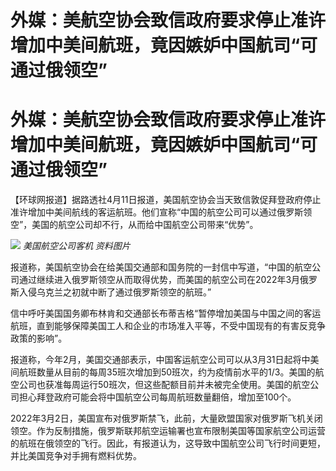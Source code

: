# 外媒：美航空协会致信政府要求停止准许增加中美间航班，竟因嫉妒中国航司“可通过俄领空”

# 外媒：美航空协会致信政府要求停止准许增加中美间航班，竟因嫉妒中国航司“可通过俄领空”

【环球网报道】据路透社4月11日报道，美国航空协会当天致信敦促拜登政府停止准许增加中美间航线的客运航班。他们宣称“中国的航空公司可以通过俄罗斯领空”，美国的航空公司却不行，从而给中国航空公司带来“优势”。

![](https://inews.gtimg.com/om_bt/OkDTtAWNIxk1I99sLrmtzQAqH2h-Um4QJFeKYn08faZ_8AA/1000)
_美国航空公司客机 资料图片_

报道称，美国航空协会在给美国交通部和国务院的一封信中写道，“中国的航空公司通过继续进入俄罗斯领空从而取得优势，而美国的航空公司在2022年3月俄罗斯入侵乌克兰之初就中断了通过俄罗斯领空的航班。”

信中呼吁美国国务卿布林肯和交通部长布蒂吉格“暂停增加美国与中国之间的客运航班，直到能够保障美国工人和企业的市场准入平等，不受中国现有的有害反竞争政策的影响”。

报道称，今年2月，美国交通部表示，中国客运航空公司可以从3月31日起将中美间航班数量从目前的每周35班次增加到50班次，约为疫情前水平的1/3。美国的航空公司也获准每周运行50班次，但这些配额目前并未被完全使用。美国的航空公司担心拜登政府可能会将中国航空公司每周航班数量翻倍，增加至100个。

2022年3月2日，美国宣布对俄罗斯禁飞，此前，大量欧盟国家对俄罗斯飞机关闭领空。作为反制措施，俄罗斯联邦航空运输署也宣布限制美国等国家航空公司运营的航班在俄领空的飞行。因此，有报道认为，这导致中国航空公司飞行时间更短，并比美国竞争对手拥有燃料优势。

